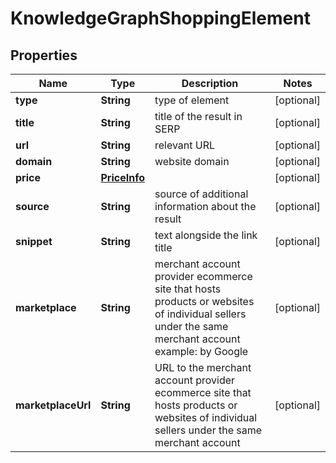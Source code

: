 

# KnowledgeGraphShoppingElement


## Properties

| Name | Type | Description | Notes |
|------------ | ------------- | ------------- | -------------|
|**type** | **String** | type of element |  [optional] |
|**title** | **String** | title of the result in SERP |  [optional] |
|**url** | **String** | relevant URL |  [optional] |
|**domain** | **String** | website domain |  [optional] |
|**price** | [**PriceInfo**](PriceInfo.md) |  |  [optional] |
|**source** | **String** | source of additional information about the result |  [optional] |
|**snippet** | **String** | text alongside the link title |  [optional] |
|**marketplace** | **String** | merchant account provider ecommerce site that hosts products or websites of individual sellers under the same merchant account example: by Google |  [optional] |
|**marketplaceUrl** | **String** | URL to the merchant account provider ecommerce site that hosts products or websites of individual sellers under the same merchant account |  [optional] |



